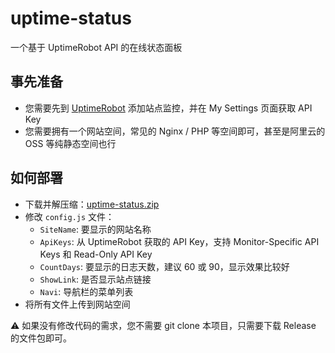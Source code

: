# uptime-status

一个基于 UptimeRobot API 的在线状态面板

## 事先准备

- 您需要先到 [UptimeRobot](https://uptimerobot.com/ "UptimeRobot") 添加站点监控，并在 My Settings 页面获取 API Key
- 您需要拥有一个网站空间，常见的 Nginx / PHP 等空间即可，甚至是阿里云的 OSS 等纯静态空间也行

## 如何部署

- 下载并解压缩：[uptime-status.zip](https://github.com/yb/uptime-status/releases/latest/download/uptime-status.zip "uptime-status.zip") 
- 修改 `config.js` 文件：
   - `SiteName`: 要显示的网站名称
   - `ApiKeys`: 从 UptimeRobot 获取的 API Key，支持 Monitor-Specific API Keys 和 Read-Only API Key
   - `CountDays`: 要显示的日志天数，建议 60 或 90，显示效果比较好
   - `ShowLink`: 是否显示站点链接
   - `Navi`: 导航栏的菜单列表
- 将所有文件上传到网站空间

⚠️ 如果没有修改代码的需求，您不需要 git clone 本项目，只需要下载 Release 的文件包即可。